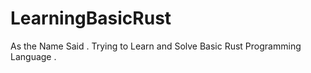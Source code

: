 # LearningBasicRust

As the Name Said . Trying to Learn and Solve Basic Rust Programming Language .
